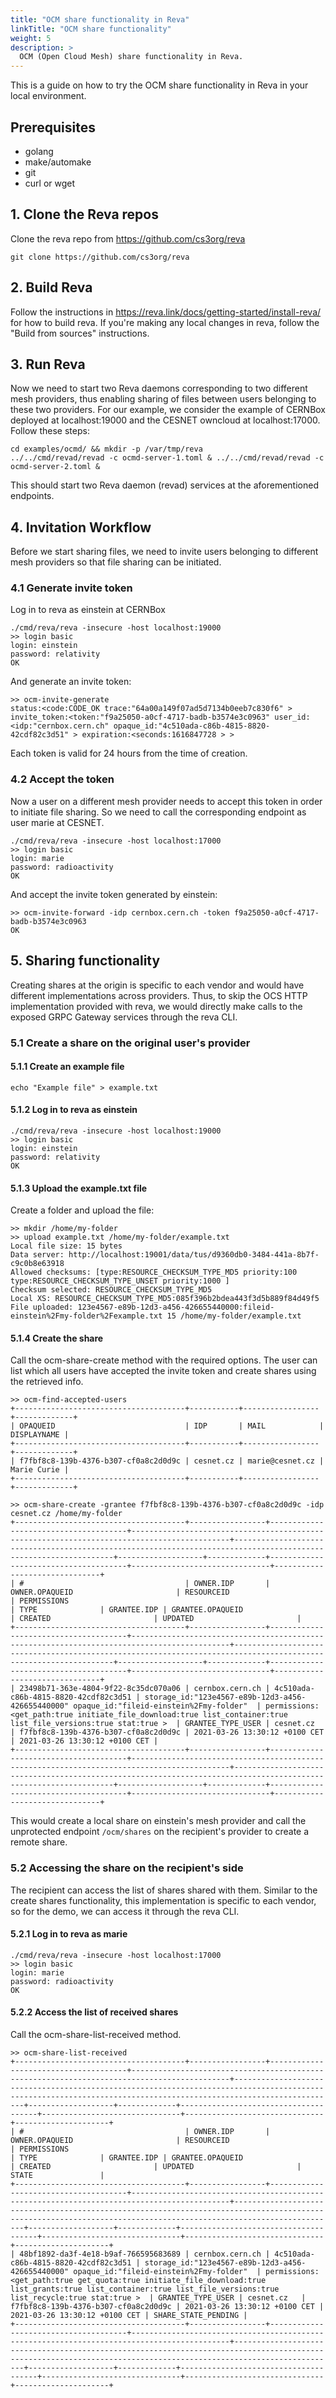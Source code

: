 ```yaml
---
title: "OCM share functionality in Reva"
linkTitle: "OCM share functionality"
weight: 5
description: >
  OCM (Open Cloud Mesh) share functionality in Reva.
---
```


This is a guide on how to try the OCM share functionality in Reva in your local environment.

## Prerequisites
* golang
* make/automake
* git
* curl or wget

## 1. Clone the Reva repos
Clone the reva repo from https://github.com/cs3org/reva

```
git clone https://github.com/cs3org/reva
```

## 2. Build Reva
Follow the instructions in https://reva.link/docs/getting-started/install-reva/ for how to build reva. If you're making any local changes in reva, follow the "Build from sources" instructions.

## 3. Run Reva
Now we need to start two Reva daemons corresponding to two different mesh providers, thus enabling sharing of files between users belonging to these two providers. For our example,  we consider the example of CERNBox deployed at localhost:19000 and the CESNET owncloud at localhost:17000. Follow these steps:

```
cd examples/ocmd/ && mkdir -p /var/tmp/reva
../../cmd/revad/revad -c ocmd-server-1.toml & ../../cmd/revad/revad -c ocmd-server-2.toml &
```

This should start two Reva daemon (revad) services at the aforementioned endpoints.

## 4. Invitation Workflow
Before we start sharing files, we need to invite users belonging to different mesh providers so that file sharing can be initiated.
### 4.1 Generate invite token
Log in to reva as einstein at CERNBox

```
./cmd/reva/reva -insecure -host localhost:19000
>> login basic
login: einstein
password: relativity
OK
```

And generate an invite token:
```
>> ocm-invite-generate
status:<code:CODE_OK trace:"64a00a149f07ad5d7134b0eeb7c830f6" > invite_token:<token:"f9a25050-a0cf-4717-badb-b3574e3c0963" user_id:<idp:"cernbox.cern.ch" opaque_id:"4c510ada-c86b-4815-8820-42cdf82c3d51" > expiration:<seconds:1616847728 > >
```

Each token is valid for 24 hours from the time of creation.

### 4.2 Accept the token
Now a user on a different mesh provider needs to accept this token in order to initiate file sharing. So we need to call the corresponding endpoint as user marie at CESNET.

```
./cmd/reva/reva -insecure -host localhost:17000
>> login basic
login: marie
password: radioactivity
OK
```

And accept the invite token generated by einstein:
```
>> ocm-invite-forward -idp cernbox.cern.ch -token f9a25050-a0cf-4717-badb-b3574e3c0963
OK
```

## 5. Sharing functionality
Creating shares at the origin is specific to each vendor and would have different implementations across providers. Thus, to skip the OCS HTTP implementation provided with reva, we would directly make calls to the exposed GRPC Gateway services through the reva CLI.
### 5.1 Create a share on the original user's provider
#### 5.1.1 Create an example file
```
echo "Example file" > example.txt
```

#### 5.1.2 Log in to reva as einstein

```
./cmd/reva/reva -insecure -host localhost:19000
>> login basic
login: einstein
password: relativity
OK
```

#### 5.1.3 Upload the example.txt file
Create a folder and upload the file:

```
>> mkdir /home/my-folder
>> upload example.txt /home/my-folder/example.txt
Local file size: 15 bytes
Data server: http://localhost:19001/data/tus/d9360db0-3484-441a-8b7f-c9c0b8e63918
Allowed checksums: [type:RESOURCE_CHECKSUM_TYPE_MD5 priority:100  type:RESOURCE_CHECKSUM_TYPE_UNSET priority:1000 ]
Checksum selected: RESOURCE_CHECKSUM_TYPE_MD5
Local XS: RESOURCE_CHECKSUM_TYPE_MD5:085f396b2bdea443f3d5b889f84d49f5
File uploaded: 123e4567-e89b-12d3-a456-426655440000:fileid-einstein%2Fmy-folder%2Fexample.txt 15 /home/my-folder/example.txt
```

#### 5.1.4 Create the share
Call the ocm-share-create method with the required options. The user can list which all users have accepted the invite token and create shares using the retrieved info.
```
>> ocm-find-accepted-users
+--------------------------------------+-----------+-----------------+-------------+
| OPAQUEID                             | IDP       | MAIL            | DISPLAYNAME |
+--------------------------------------+-----------+-----------------+-------------+
| f7fbf8c8-139b-4376-b307-cf0a8c2d0d9c | cesnet.cz | marie@cesnet.cz | Marie Curie |
+--------------------------------------+-----------+-----------------+-------------+

>> ocm-share-create -grantee f7fbf8c8-139b-4376-b307-cf0a8c2d0d9c -idp cesnet.cz /home/my-folder
+--------------------------------------+-----------------+--------------------------------------+--------------------------------------------------------------------------------------------+-----------------------------------------------------------------------------------------------------------------+-------------------+-------------+--------------------------------------+-------------------------------+-------------------------------+
| #                                    | OWNER.IDP       | OWNER.OPAQUEID                       | RESOURCEID                                                                                 | PERMISSIONS                                                                                                     | TYPE              | GRANTEE.IDP | GRANTEE.OPAQUEID                     | CREATED                       | UPDATED                       |
+--------------------------------------+-----------------+--------------------------------------+--------------------------------------------------------------------------------------------+-----------------------------------------------------------------------------------------------------------------+-------------------+-------------+--------------------------------------+-------------------------------+-------------------------------+
| 23498b71-363e-4804-9f22-8c35dc070a06 | cernbox.cern.ch | 4c510ada-c86b-4815-8820-42cdf82c3d51 | storage_id:"123e4567-e89b-12d3-a456-426655440000" opaque_id:"fileid-einstein%2Fmy-folder"  | permissions:<get_path:true initiate_file_download:true list_container:true list_file_versions:true stat:true >  | GRANTEE_TYPE_USER | cesnet.cz   | f7fbf8c8-139b-4376-b307-cf0a8c2d0d9c | 2021-03-26 13:30:12 +0100 CET | 2021-03-26 13:30:12 +0100 CET |
+--------------------------------------+-----------------+--------------------------------------+--------------------------------------------------------------------------------------------+-----------------------------------------------------------------------------------------------------------------+-------------------+-------------+--------------------------------------+-------------------------------+-------------------------------+

```
This would create a local share on einstein's mesh provider and call the unprotected endpoint `/ocm/shares` on the recipient's provider to create a remote share.

### 5.2 Accessing the share on the recipient's side
The recipient can access the list of shares shared with them. Similar to the create shares functionality, this implementation is specific to each vendor, so for the demo, we can access it through the reva CLI.

#### 5.2.1 Log in to reva as marie
```
./cmd/reva/reva -insecure -host localhost:17000
>> login basic
login: marie
password: radioactivity
OK
```

#### 5.2.2 Access the list of received shares
Call the ocm-share-list-received method.
```
>> ocm-share-list-received
+--------------------------------------+-----------------+--------------------------------------+--------------------------------------------------------------------------------------------+-------------------------------------------------------------------------------------------------------------------------------------------------------------------+-------------------+-------------+--------------------------------------+-------------------------------+-------------------------------+---------------------+
| #                                    | OWNER.IDP       | OWNER.OPAQUEID                       | RESOURCEID                                                                                 | PERMISSIONS                                                                                                                                                       | TYPE              | GRANTEE.IDP | GRANTEE.OPAQUEID                     | CREATED                       | UPDATED                       | STATE               |
+--------------------------------------+-----------------+--------------------------------------+--------------------------------------------------------------------------------------------+-------------------------------------------------------------------------------------------------------------------------------------------------------------------+-------------------+-------------+--------------------------------------+-------------------------------+-------------------------------+---------------------+
| 48bf1892-da3f-4e18-b9af-766595683689 | cernbox.cern.ch | 4c510ada-c86b-4815-8820-42cdf82c3d51 | storage_id:"123e4567-e89b-12d3-a456-426655440000" opaque_id:"fileid-einstein%2Fmy-folder"  | permissions:<get_path:true get_quota:true initiate_file_download:true list_grants:true list_container:true list_file_versions:true list_recycle:true stat:true >  | GRANTEE_TYPE_USER | cesnet.cz   | f7fbf8c8-139b-4376-b307-cf0a8c2d0d9c | 2021-03-26 13:30:12 +0100 CET | 2021-03-26 13:30:12 +0100 CET | SHARE_STATE_PENDING |
+--------------------------------------+-----------------+--------------------------------------+--------------------------------------------------------------------------------------------+-------------------------------------------------------------------------------------------------------------------------------------------------------------------+-------------------+-------------+--------------------------------------+-------------------------------+-------------------------------+---------------------+
```
